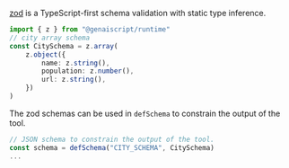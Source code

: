 [zod](https://zod.dev/) is a TypeScript-first schema validation with static type inference.

```ts
import { z } from "@genaiscript/runtime"
// city array schema
const CitySchema = z.array(
    z.object({
        name: z.string(),
        population: z.number(),
        url: z.string(),
    })
)
```

The zod schemas can be used in `defSchema` to constrain the output of the tool.

```ts
// JSON schema to constrain the output of the tool.
const schema = defSchema("CITY_SCHEMA", CitySchema)
...
```
